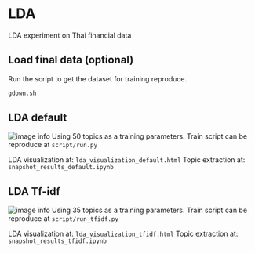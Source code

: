 # LDA
LDA experiment on Thai financial data

## Load final data (optional)
Run the script to get the dataset for training reproduce.

```bash
gdown.sh
```


## LDA default
![image info](./coherence_scores_default.png)
Using 50 topics as a training parameters. Train script can be reproduce at ```script/run.py```

LDA visualization at: ```lda_visualization_default.html```
Topic extraction at: ```snapshot_results_default.ipynb```


## LDA Tf-idf
![image info](./coherence_scores_tfidf.png)
Using 35 topics as a training parameters. Train script can be reproduce at ```script/run_tfidf.py```

LDA visualization at: ```lda_visualization_tfidf.html```
Topic extraction at: ```snapshot_results_tfidf.ipynb```